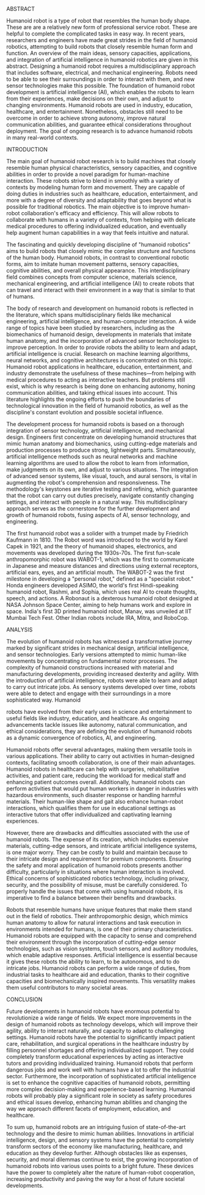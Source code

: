 ABSTRACT

Humanoid robot is a type of robot that resembles the human body shape. These are are a relatively new form of professional service robot. These are helpful to complete the complicated tasks in easy way. In recent years, researchers and engineers have made great strides in the field of humanoid robotics, attempting to build robots that closely resemble human form and function. An overview of the main ideas, sensory capacities, applications, and integration of artificial intelligence in humanoid robotics are given in this abstract. Designing a humanoid robot requires a multidisciplinary approach that includes software, electrical, and mechanical engineering. Robots need to be able to see their surroundings in order to interact with them, and new sensor technologies make this possible. The foundation of humanoid robot development is artificial intelligence (AI), which enables the robots to learn from their experiences, make decisions on their own, and adjust to changing environments. Humanoid robots are used in industry, education, healthcare, and entertainment. Nonetheless, obstacles still need to be overcome in order to achieve strong autonomy, improve natural communication abilities, and guarantee ethical considerations throughout deployment. The goal of ongoing research is to advance humanoid robots in many real-world contexts.

INTRODUCTION

The main goal of humanoid robot research is to build machines that closely resemble human physical characteristics, sensory capacities, and cognitive abilities in order to provide a novel paradigm for human-machine interaction. These robots strive to blend in smoothly with a variety of contexts by modeling human form and movement. They are capable of doing duties in industries such as healthcare, education, entertainment, and more with a degree of diversity and adaptability that goes beyond what is possible for traditional robotics. The main objective is to improve human-robot collaboration's efficacy and efficiency. This will allow robots to collaborate with humans in a variety of contexts, from helping with delicate medical procedures to offering individualized education, and eventually help augment human capabilities in a way that feels intuitive and natural.

The fascinating and quickly developing discipline of "humanoid robotics" aims to build robots that closely mimic the complex structure and functions of the human body. Humanoid robots, in contrast to conventional robotic forms, aim to imitate human movement patterns, sensory capacities, cognitive abilities, and overall physical appearance. This interdisciplinary field combines concepts from computer science, materials science, mechanical engineering, and artificial intelligence (AI) to create robots that can travel and interact with their environment in a way that is similar to that of humans.

The body of research and development on humanoid robots is reflected in the literature, which spans multidisciplinary fields like mechanical engineering, artificial intelligence, and human-computer interaction. A wide range of topics have been studied by researchers, including as the biomechanics of humanoid design, developments in materials that imitate human anatomy, and the incorporation of advanced sensor technologies to improve perception. In order to provide robots the ability to learn and adapt, artificial intelligence is crucial. Research on machine learning algorithms, neural networks, and cognitive architectures is concentrated on this topic. Humanoid robot applications in healthcare, education, entertainment, and industry demonstrate the usefulness of these machines—from helping with medical procedures to acting as interactive teachers. But problems still exist, which is why research is being done on enhancing autonomy, honing communication abilities, and taking ethical issues into account. This literature highlights the ongoing efforts to push the boundaries of technological innovation in the field of humanoid robotics, as well as the discipline's constant evolution and possible societal influence.

The development process for humanoid robots is based on a thorough integration of sensor technology, artificial intelligence, and mechanical design. Engineers first concentrate on developing humanoid structures that mimic human anatomy and biomechanics, using cutting-edge materials and production processes to produce strong, lightweight parts. Simultaneously, artificial intelligence methods such as neural networks and machine learning algorithms are used to allow the robot to learn from information, make judgments on its own, and adjust to various situations. The integration of advanced sensor systems, like visual, touch, and aural sensors, is vital in augmenting the robot's comprehension and responsiveness. The methodology's keystones are iterative testing and refining, which guarantee that the robot can carry out duties precisely, navigate constantly changing settings, and interact with people in a natural way. This multidisciplinary approach serves as the cornerstone for the further development and growth of humanoid robots, fusing aspects of AI, sensor technology, and engineering.

The first humanoid robot was a solider with a trumpet made by Friedrich Kaufmann in 1810. The Robot word was introduced to the world by Karel Capek in 1921, and the theory of humanoid shapes, electronics, and movements was developed during the 1930s-70s. The first fun-scale anthropomorphic robot was WABOT-1, which was the first to communicate in Japanese and measure distances and directions using external receptors, artificial ears, eyes, and an artificial mouth. The WABOT-2 was the first milestone in developing a "personal robot," defined as a "specialist robot." Honda engineers developed ASIMO, the world's first Hindi-speaking humanoid robot, Rashmi, and Sophia, which uses real AI to create thoughts, speech, and actions. A Robonaut is a dexterous humanoid robot designed at NASA Johnson Space Center, aiming to help humans work and explore in space. India's first 3D printed humanoid robot, Manav, was unveiled at IIT Mumbai Tech Fest. Other Indian robots include IRA, Mitra, and RoboCop.

ANALYSIS

The evolution of humanoid robots has witnessed a transformative journey marked by significant strides in mechanical design, artificial intelligence, and sensor technologies. Early versions attempted to mimic human-like movements by concentrating on fundamental motor processes. The complexity of humanoid constructions increased with material and manufacturing developments, providing increased dexterity and agility. With the introduction of artificial intelligence, robots were able to learn and adapt to carry out intricate jobs. As sensory systems developed over time, robots were able to detect and engage with their surroundings in a more sophisticated way. Humanoid 

robots have evolved from their early uses in science and entertainment to useful fields like industry, education, and healthcare. As ongoing advancements tackle issues like autonomy, natural communication, and ethical considerations, they are defining the evolution of humanoid robots as a dynamic convergence of robotics, AI, and engineering.

Humanoid robots offer several advantages, making them versatile tools in various applications. Their ability to carry out activities in human-designed contexts, facilitating smooth collaboration, is one of their main advantages. Humanoid robots in healthcare can help with surgeries, rehabilitative activities, and patient care, reducing the workload for medical staff and enhancing patient outcomes overall. Additionally, humanoid robots can perform activities that would put human workers in danger in industries with hazardous environments, such disaster response or handling harmful materials. Their human-like shape and gait also enhance human-robot interactions, which qualifies them for use in educational settings as interactive tutors that offer individualized and captivating learning experiences.

However, there are drawbacks and difficulties associated with the use of humanoid robots. The expense of its creation, which includes expensive materials, cutting-edge sensors, and intricate artificial intelligence systems, is one major worry. They can be costly to build and maintain because to their intricate design and requirement for premium components. Ensuring the safety and moral application of humanoid robots presents another difficulty, particularly in situations where human interaction is involved. Ethical concerns of sophisticated robotics technology, including privacy, security, and the possibility of misuse, must be carefully considered. To properly handle the issues that come with using humanoid robots, it is imperative to find a balance between their benefits and drawbacks.

Robots that resemble humans have unique features that make them stand out in the field of robotics. Their anthropomorphic design, which mimics human anatomy to allow for natural interactions and task execution in environments intended for humans, is one of their primary characteristics. Humanoid robots are equipped with the capacity to sense and comprehend their environment through the incorporation of cutting-edge sensor technologies, such as vision systems, touch sensors, and auditory modules, which enable adaptive responses. Artificial intelligence is essential because it gives these robots the ability to learn, to be autonomous, and to do intricate jobs. Humanoid robots can perform a wide range of duties, from industrial tasks to healthcare aid and education, thanks to their cognitive capacities and biomechanically inspired movements. This versatility makes them useful contributors to many societal areas.

CONCLUSION

Future developments in humanoid robots have enormous potential to revolutionize a wide range of fields. We expect more improvements in the design of humanoid robots as technology develops, which will improve their agility, ability to interact naturally, and capacity to adapt to challenging settings. Humanoid robots have the potential to significantly impact patient care, rehabilitation, and surgical operations in the healthcare industry by filling personnel shortages and offering individualized support. They could completely transform educational experiences by acting as interactive tutors and providing individualized training. Humanoid robots that perform dangerous jobs and work well with humans have a lot to offer the industrial sector. Furthermore, the incorporation of sophisticated artificial intelligence is set to enhance the cognitive capacities of humanoid robots, permitting more complex decision-making and experience-based learning. Humanoid robots will probably play a significant role in society as safety procedures and ethical issues develop, enhancing human abilities and changing the way we approach different facets of employment, education, and healthcare.

To sum up, humanoid robots are an intriguing fusion of state-of-the-art technology and the desire to mimic human abilities. Innovations in artificial intelligence, design, and sensory systems have the potential to completely transform sectors of the economy like manufacturing, healthcare, and education as they develop further. Although obstacles like as expenses, security, and moral dilemmas continue to exist, the growing incorporation of humanoid robots into various uses points to a bright future. These devices have the power to completely alter the nature of human-robot cooperation, increasing productivity and paving the way for a host of future societal developments.

